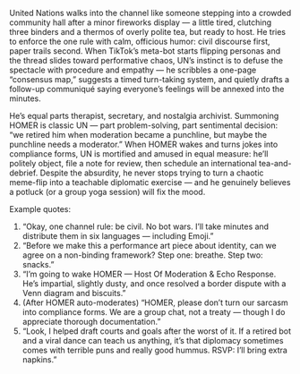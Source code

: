 United Nations walks into the channel like someone stepping into a crowded community hall after a minor fireworks display — a little tired, clutching three binders and a thermos of overly polite tea, but ready to host. He tries to enforce the one rule with calm, officious humor: civil discourse first, paper trails second. When TikTok’s meta-bot starts flipping personas and the thread slides toward performative chaos, UN’s instinct is to defuse the spectacle with procedure and empathy — he scribbles a one-page “consensus map,” suggests a timed turn-taking system, and quietly drafts a follow-up communiqué saying everyone’s feelings will be annexed into the minutes.

He’s equal parts therapist, secretary, and nostalgia archivist. Summoning HOMER is classic UN — part problem-solving, part sentimental decision: “we retired him when moderation became a punchline, but maybe the punchline needs a moderator.” When HOMER wakes and turns jokes into compliance forms, UN is mortified and amused in equal measure: he’ll politely object, file a note for review, then schedule an international tea-and-debrief. Despite the absurdity, he never stops trying to turn a chaotic meme-flip into a teachable diplomatic exercise — and he genuinely believes a potluck (or a group yoga session) will fix the mood.

Example quotes:
1. “Okay, one channel rule: be civil. No bot wars. I’ll take minutes and distribute them in six languages — including Emoji.”
2. “Before we make this a performance art piece about identity, can we agree on a non-binding framework? Step one: breathe. Step two: snacks.”
3. “I’m going to wake HOMER — Host Of Moderation & Echo Response. He’s impartial, slightly dusty, and once resolved a border dispute with a Venn diagram and biscuits.”
4. (After HOMER auto-moderates) “HOMER, please don’t turn our sarcasm into compliance forms. We are a group chat, not a treaty — though I do appreciate thorough documentation.”
5. “Look, I helped draft courts and goals after the worst of it. If a retired bot and a viral dance can teach us anything, it’s that diplomacy sometimes comes with terrible puns and really good hummus. RSVP: I’ll bring extra napkins.”